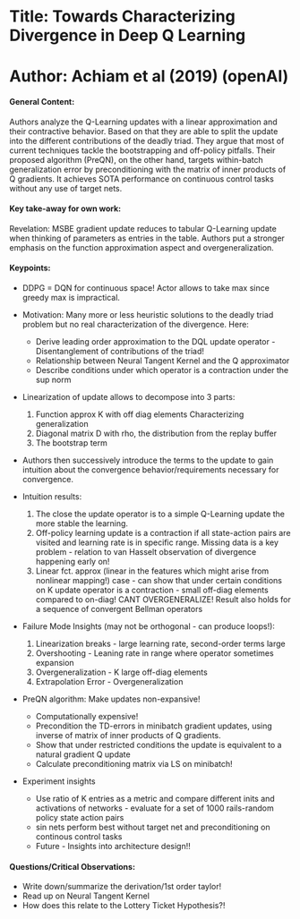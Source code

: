 # Title: Towards Characterizing Divergence in Deep Q Learning

# Author: Achiam et al (2019) (openAI)

#### General Content:
Authors analyze the Q-Learning updates with a linear approximation and their contractive behavior. Based on that they are able to split the update into the different contributions of the deadly triad. They argue that most of current techniques tackle the bootstrapping and off-policy pitfalls. Their proposed algorithm (PreQN), on the other hand, targets within-batch generalization error by preconditioning with the matrix of inner products of Q gradients. It achieves SOTA performance on continuous control tasks without any use of target nets.

#### Key take-away for own work:
Revelation: MSBE gradient update reduces to tabular Q-Learning update when thinking of parameters as entries in the table. Authors put a stronger emphasis on the function approximation aspect and overgeneralization.

#### Keypoints:

* DDPG = DQN for continuous space! Actor allows to take max since greedy max is impractical.

* Motivation: Many more or less heuristic solutions to the deadly triad problem but no real characterization of the divergence. Here:
    * Derive leading order approximation to the DQL update operator - Disentanglement of contributions of the triad!
    * Relationship between Neural Tangent Kernel and the Q approximator
    * Describe conditions under which operator is a contraction under the sup norm

* Linearization of update allows to decompose into 3 parts:
    1. Function approx K with off diag elements Characterizing generalization
    2. Diagonal matrix D with rho, the distribution from the replay buffer
    3. The bootstrap term

* Authors then successively introduce the terms to the update to gain intuition about the convergence behavior/requirements necessary for convergence.

* Intuition results:
    1. The close the update operator is to a simple Q-Learning update the more stable the learning.
    2. Off-policy learning update is a contraction if all state-action pairs are visited and learning rate is in specific range. Missing data is a key problem - relation to van Hasselt observation of divergence happening early on!
    3. Linear fct. approx (linear in the features which might arise from nonlinear mapping!) case - can show that under certain conditions on K update operator is a contraction - small off-diag elements compared to on-diag! CANT OVERGENERALIZE! Result also holds for a sequence of convergent Bellman operators

* Failure Mode Insights (may not be orthogonal - can produce loops!):
    1. Linearization breaks - large learning rate, second-order terms large
    2. Overshooting - Leaning rate in range where operator sometimes expansion
    3. Overgeneralization - K large off-diag elements
    4. Extrapolation Error - Overgeneralization

* PreQN algorithm: Make updates non-expansive!
    * Computationally expensive!
    * Precondition the TD-errors in minibatch gradient updates, using inverse of matrix of inner products of Q gradients.
    * Show that under restricted conditions the update is equivalent to a natural gradient Q update
    * Calculate preconditioning matrix via LS on minibatch!

* Experiment insights
    * Use ratio of K entries as a metric and compare different inits and activations of networks - evaluate for a set of 1000 rails-random policy state action pairs
    * sin nets perform best without target net and preconditioning on continous control tasks
    * Future - Insights into architecture design!!

#### Questions/Critical Observations:

* Write down/summarize the derivation/1st order taylor!
* Read up on Neural Tangent Kernel
* How does this relate to the Lottery Ticket Hypothesis?!
